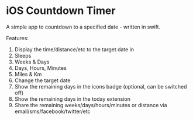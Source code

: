 iOS Countdown Timer
===================

A simple app to countdown to a specified date - written in swift.



Features:

1. Display the time/distance/etc to the target date in
 1. Sleeps
 2. Weeks & Days
 3. Days, Hours, Minutes
 4. Miles & Km
2. Change the target date
3. Show the remaining days in the icons badge (optional, can be switched off)
4. Show the remaining days in the today extension
5. Share the remaining weeks/days/hours/minutes or distance via email/sms/facebook/twitter/etc
